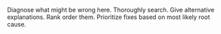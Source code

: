 Diagnose what might be wrong here. Thoroughly search. Give alternative explanations. Rank order them. Prioritize fixes based on most likely root cause.
